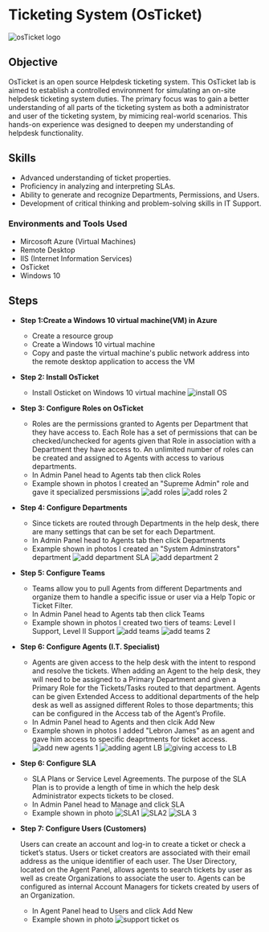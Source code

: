 # Ticketing System (OsTicket)
<img src="https://i.imgur.com/Clzj7Xs.png" alt="osTicket logo"/>

## Objective


OsTicket is an open source Helpdesk ticketing system. This OsTicket lab is aimed to establish a controlled environment for simulating an on-site helpdesk ticketing system duties. The primary focus was to gain a better understanding of all parts of the ticketing system as both a administrator and user of the ticketing system, by mimicing real-world scenarios. This hands-on experience was designed to deepen my understanding of helpdesk functionality.

## Skills
- Advanced understanding of ticket properties.
- Proficiency in analyzing and interpreting SLAs.
- Ability to generate and recognize Departments, Permissions, and Users.
- Development of critical thinking and problem-solving skills in IT Support.

### Environments and Tools Used

- Mircosoft Azure (Virtual Machines)
- Remote Desktop
- IIS (Internet Information Services)
- OsTicket
- Windows 10

## Steps
* **Step 1:Create a Windows 10 virtual machine(VM) in Azure**<p>
    - Create a resource group
    - Create a Windows 10 virtual machine
    - Copy and paste the virtual machine's public network address into the remote desktop application to access the VM

* **Step 2: Install OsTicket**<p>
    - Install Osticket on Windows 10 virtual machine 
![install OS](https://github.com/TerrellSowell/OsTicket/assets/161978506/55e6f335-3abe-4e17-b6a7-b39b8b6d248e)<p>

* **Step 3: Configure Roles on OsTicket**<p>
    - Roles are the permissions granted to Agents per Department that they have access to. Each Role has a set of permissions that can be checked/unchecked for agents given that Role in association with a Department they have access to. An unlimited number of roles can be created and assigned to Agents with access to various departments.
    - In Admin Panel head to Agents tab then click Roles
    - Example shown in photos I created an "Supreme Admin" role and gave it specialized persmissions
![add roles ](https://github.com/TerrellSowell/OsTicket/assets/161978506/43f00909-fec0-4088-be92-08dc943ea7f4)
![add roles 2](https://github.com/TerrellSowell/OsTicket/assets/161978506/5eb57d00-cfb0-4ea5-8439-f66407b75d1a)<p>

* **Step 4: Configure Departments**<p>
    - Since tickets are routed through Departments in the help desk, there are many settings that can be set for each Department.
    - In Admin Panel head to Agents tab then click Departments
    - Example shown in photos I created an "System Adminstrators" department
![add department SLA](https://github.com/TerrellSowell/OsTicket/assets/161978506/3f63bb51-052f-4fee-a53c-cd7bd921a361)
![add department 2](https://github.com/TerrellSowell/OsTicket/assets/161978506/b4bfc135-c8ec-4c4b-888e-a6678d9995a3)<p>

* **Step 5: Configure Teams**<p>
    - Teams allow you to pull Agents from different Departments and organize them to handle a specific issue or user via a Help Topic or Ticket Filter.
    - In Admin Panel head to Agents tab then click Teams
    - Example shown in photos I created two tiers of teams: Level I Support, Level II Support
![add teams](https://github.com/TerrellSowell/OsTicket/assets/161978506/2f79e029-0b9d-48f2-b175-0dba7a0efab5)
![add teams 2](https://github.com/TerrellSowell/OsTicket/assets/161978506/ce94839f-24e9-41b6-bf8b-6de5336eb422)<p>

* **Step 6: Configure Agents (I.T. Specialist)** <p>
    - Agents are given access to the help desk with the intent to respond and resolve the tickets. When adding an Agent to the help desk, they will need to be assigned to a Primary Department and given a Primary Role for the Tickets/Tasks routed to that department. Agents can be given Extended Access to additional departments of the help desk as well as assigned different Roles to those departments; this can be configured in the Access tab of the Agent’s Profile.
    - In Admin Panel head to Agents and then clcik Add New
    - Example shown in photos I added "Lebron James" as an agent and gave him access to specific deaprtments for ticket access.
![add new agents 1](https://github.com/TerrellSowell/OsTicket/assets/161978506/1a203573-c8e5-4d6a-8598-c38376deefac)
![adding agent LB](https://github.com/TerrellSowell/OsTicket/assets/161978506/4dff397b-de05-4d45-b8fb-c39e8c4e63ee)
![giving access to LB](https://github.com/TerrellSowell/OsTicket/assets/161978506/17ba4240-1890-4e3c-9215-57238e2218e3)<p>

* **Step 6: Configure SLA**<p>
    - SLA Plans or Service Level Agreements. The purpose of the SLA Plan is to provide a length of time in which the help desk Administrator expects tickets to be closed.
    - In Admin Panel head to Manage and click SLA
    - Example shown in photo 
![SLA1](https://github.com/TerrellSowell/OsTicket/assets/161978506/1a4fa2e5-a5f7-4c7f-ae39-1ebc935d22fb)
![SLA2](https://github.com/TerrellSowell/OsTicket/assets/161978506/01b5c1b1-8ce1-4b2e-a1f2-a99c4f68e602)
![SLA 3](https://github.com/TerrellSowell/OsTicket/assets/161978506/f7ad885e-9e6c-4640-978d-631f4b59e278)



* **Step 7: Configure Users (Customers)** <p>
Users can create an account and log-in to create a ticket or check a ticket’s status. Users or ticket creators are associated with their email address as the unique identifier of each user. The User Directory, located on the Agent Panel, allows agents to search tickets by user as well as create Organizations to associate the user to. Agents can be configured as internal Account Managers for tickets created by users of an Organization.
    - In Agent Panel head to Users and click Add New
    - Example shown in photo 
![support ticket os](https://github.com/TerrellSowell/OsTicket/assets/161978506/e8ef1414-824c-4d99-862f-b7563b19cc85)


  





  
